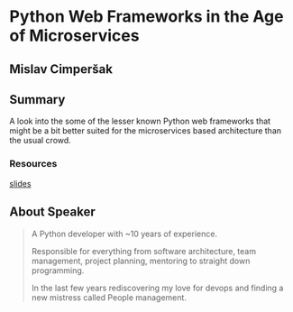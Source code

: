 # Python Web Frameworks in the Age of Microservices

## Mislav Cimperšak

## Summary

A look into the some of the lesser known Python web frameworks that might be a bit better suited for the microservices based architecture than the usual crowd.

### Resources

[slides](https://mislavcimpersak.github.io/python-microservices-frameworks-talk/)

## About Speaker

> A Python developer with ~10 years of experience.
>
> Responsible for everything from software architecture, team management, project planning, mentoring to straight down programming.
>
> In the last few years rediscovering my love for devops and finding a new mistress called People management.
